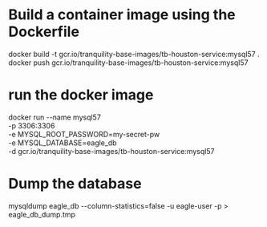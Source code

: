 # Build a container image using the Dockerfile
docker build -t gcr.io/tranquility-base-images/tb-houston-service:mysql57 .
docker push gcr.io/tranquility-base-images/tb-houston-service:mysql57

# run the docker image
docker run --name mysql57 \
    -p 3306:3306 \
    -e MYSQL_ROOT_PASSWORD=my-secret-pw \
    -e MYSQL_DATABASE=eagle_db \
    -d gcr.io/tranquility-base-images/tb-houston-service:mysql57

# Dump the database
mysqldump eagle_db --column-statistics=false -u eagle-user -p > eagle_db_dump.tmp
